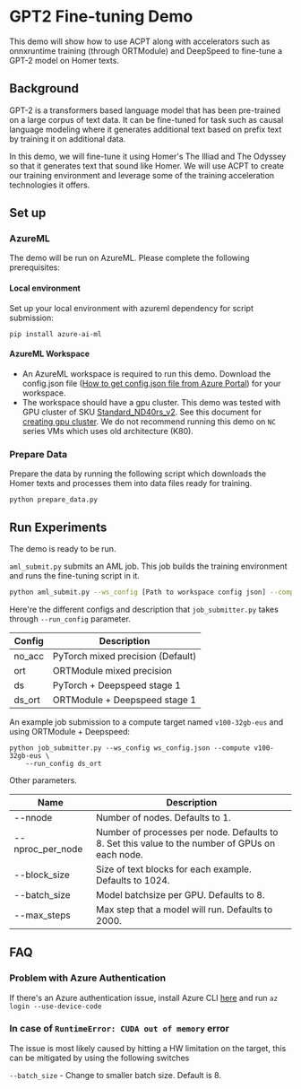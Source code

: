 # GPT2 Fine-tuning Demo

This demo will show how to use ACPT along with accelerators such as onnxruntime training (through ORTModule) and DeepSpeed to fine-tune a GPT-2 model on Homer texts.

## Background

GPT-2 is a transformers based language model that has been pre-trained on a large corpus of text data. It can be fine-tuned for task such as causal language modeling where it generates additional text based on prefix text by training it on additional data.

In this demo, we will fine-tune it using Homer's The Illiad and The Odyssey so that it generates text that sound like Homer. We will use ACPT to create our training environment and leverage some of the training acceleration technologies it offers.

## Set up

### AzureML
The demo will be run on AzureML. Please complete the following prerequisites:

#### Local environment
Set up your local environment with azureml dependency for script submission:

```
pip install azure-ai-ml
```

#### AzureML Workspace
- An AzureML workspace is required to run this demo. Download the config.json file ([How to get config.json file from Azure Portal](https://docs.microsoft.com/en-us/azure/machine-learning/how-to-configure-environment#workspace)) for your workspace.
- The workspace should have a gpu cluster. This demo was tested with GPU cluster of SKU [Standard_ND40rs_v2](https://docs.microsoft.com/en-us/azure/virtual-machines/ndv2-series). See this document for [creating gpu cluster](https://docs.microsoft.com/en-us/azure/machine-learning/how-to-create-attach-compute-cluster?tabs=python). We do not recommend running this demo on `NC` series VMs which uses old architecture (K80).

### Prepare Data
Prepare the data by running the following script which downloads the Homer texts and processes them into data files ready for training.
```
python prepare_data.py
```

## Run Experiments
The demo is ready to be run.

`aml_submit.py` submits an AML job. This job builds the training environment and runs the fine-tuning script in it.

```bash
python aml_submit.py --ws_config [Path to workspace config json] --compute [Name of gpu cluster] --run_config [Accelerator configuration]
```

Here're the different configs and description that `job_submitter.py` takes through `--run_config` parameter.

| Config    | Description |
|-----------|-------------|
| no_acc    | PyTorch mixed precision (Default) |
| ort       | ORTModule mixed precision |
| ds        | PyTorch + Deepspeed stage 1 |
| ds_ort    | ORTModule + Deepspeed stage 1|

An example job submission to a compute target named `v100-32gb-eus` and using ORTModule + Deepspeed:

```
python job_submitter.py --ws_config ws_config.json --compute v100-32gb-eus \
    --run_config ds_ort
```

Other parameters.

| Name                | Description |
|---------------------|-------------|
| --nnode             | Number of nodes. Defaults to 1. |
| --nproc_per_node    | Number of processes per node. Defaults to 8. Set this value to the number of GPUs on each node. |
| --block_size        | Size of text blocks for each example. Defaults to 1024. |
| --batch_size        | Model batchsize per GPU. Defaults to 8. |
| --max_steps         | Max step that a model will run. Defaults to 2000. |


## FAQ
### Problem with Azure Authentication
If there's an Azure authentication issue, install Azure CLI [here](https://docs.microsoft.com/en-us/cli/azure/) and run `az login --use-device-code`

### In case of `RuntimeError: CUDA out of memory` error
The issue is most likely caused by hitting a HW limitation on the target, this can be mitigated by using the following switches

`--batch_size` - Change to smaller batch size. Default is 8.
